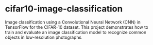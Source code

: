 # cifar10-image-classification
Image classification using a Convolutional Neural Network (CNN) in TensorFlow for the CIFAR-10 dataset. This project demonstrates how to train and evaluate an image classification model to recognize common objects in low-resolution photographs.
